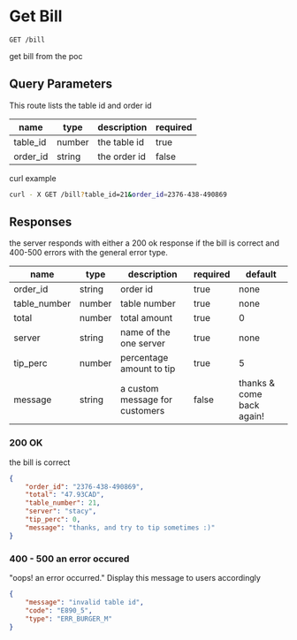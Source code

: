 # Get Bill

`GET /bill`

get bill from the poc

## Query Parameters

This route lists the table id and order id

|name|type|description|required|
|---|---|---|---|
|table_id|number| the table id| true|
|order_id|string| the order id| false|

curl example

```sh
curl - X GET /bill?table_id=21&order_id=2376-438-490869
```

## Responses

the server responds with either a 200 ok response if the bill is correct and 400-500 errors
with the general error type.

|name|type|description|required|default|
|---|---|---|---|---|
|order_id|string| order id| true| none|
|table_number|number| table number| true| none|
|total|number| total amount| true| 0|
|server|string| name of the one server| true| none|
|tip_perc|number| percentage amount to tip| true| 5|
|message|string| a custom message for customers| false| thanks & come back again!|

### 200 OK

the bill is correct

```json
{
    "order_id": "2376-438-490869",
    "total": "47.93CAD",
    "table_number": 21,
    "server": "stacy",
    "tip_perc": 0,
    "message": "thanks, and try to tip sometimes :)"
}
```

### 400 - 500 an error occured

"oops! an error occurred." Display this message to users accordingly

```json
{
    "message": "invalid table id",
    "code": "E890_5",
    "type": "ERR_BURGER_M"
}
```
